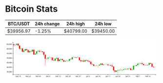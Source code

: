 # Bitcoin Stats

BTC/USDT|24h change|24h high|24h low|
|---|---|---|---|
|$39956.97|-1.25%|$40799.00|$39450.00|

<img src="./chart.svg">
